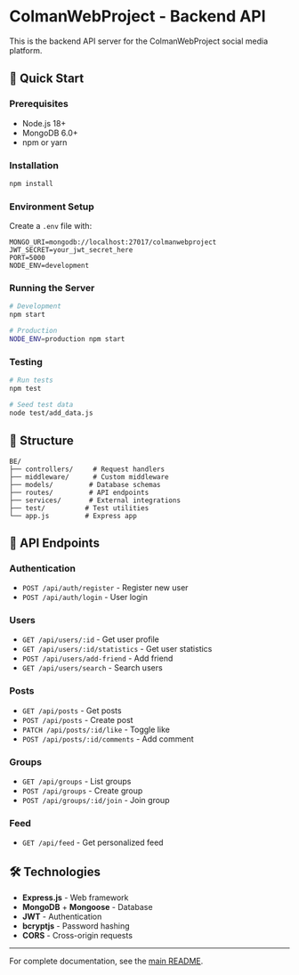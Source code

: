# ColmanWebProject - Backend API

This is the backend API server for the ColmanWebProject social media platform.

## 🚀 Quick Start

### Prerequisites
- Node.js 18+
- MongoDB 6.0+
- npm or yarn

### Installation
```bash
npm install
```

### Environment Setup
Create a `.env` file with:
```env
MONGO_URI=mongodb://localhost:27017/colmanwebproject
JWT_SECRET=your_jwt_secret_here
PORT=5000
NODE_ENV=development
```

### Running the Server
```bash
# Development
npm start

# Production
NODE_ENV=production npm start
```

### Testing
```bash
# Run tests
npm test

# Seed test data
node test/add_data.js
```

## 📁 Structure

```
BE/
├── controllers/     # Request handlers
├── middleware/      # Custom middleware
├── models/         # Database schemas
├── routes/         # API endpoints
├── services/       # External integrations
├── test/          # Test utilities
└── app.js         # Express app
```

## 🔌 API Endpoints

### Authentication
- `POST /api/auth/register` - Register new user
- `POST /api/auth/login` - User login

### Users
- `GET /api/users/:id` - Get user profile
- `GET /api/users/:id/statistics` - Get user statistics
- `POST /api/users/add-friend` - Add friend
- `GET /api/users/search` - Search users

### Posts
- `GET /api/posts` - Get posts
- `POST /api/posts` - Create post
- `PATCH /api/posts/:id/like` - Toggle like
- `POST /api/posts/:id/comments` - Add comment

### Groups
- `GET /api/groups` - List groups
- `POST /api/groups` - Create group
- `POST /api/groups/:id/join` - Join group

### Feed
- `GET /api/feed` - Get personalized feed

## 🛠️ Technologies

- **Express.js** - Web framework
- **MongoDB** + **Mongoose** - Database
- **JWT** - Authentication
- **bcryptjs** - Password hashing
- **CORS** - Cross-origin requests

---

For complete documentation, see the [main README](../README.md).
